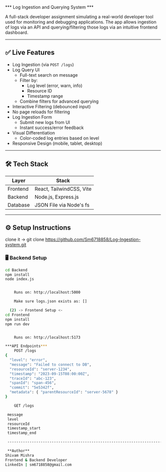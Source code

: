 *** Log Ingestion and Querying System ***

A full-stack developer assignment simulating a real-world developer tool used for monitoring and debugging applications. The app allows ingestion of logs via an API and querying/filtering those logs via an intuitive frontend dashboard.


---

## ✅ Live Features

- Log Ingestion (via `POST /logs`)
- Log Query UI
  - Full-text search on message
  - Filter by:
    - Log level (error, warn, info)
    - Resource ID
    - Timestamp range
  - Combine filters for advanced querying
- Interactive Filtering (debounced input)
- No page reloads for filtering
- Log Ingestion Form
  - Submit new logs from UI
  - Instant success/error feedback
- Visual Differentiation
  - Color-coded log entries based on level
- Responsive Design (mobile, tablet, desktop)

---

## 🛠 Tech Stack

| Layer    | Stack                    |
| -------- | ------------------------ |
| Frontend | React, TailwindCSS, Vite |
| Backend  | Node.js, Express.js      |
| Database | JSON File via Node's fs  |

---

## ⚙️ Setup Instructions
clone it -> git clone https://github.com/Sm6718858/Log-Ingestion-system.git
### 🖥 Backend Setup

```bash
cd Backend
npm install
node index.js


    Runs on: http://localhost:5000

    Make sure logs.json exists as: []

  (2) -> Frontend Setup <-
cd Frontend
npm install
npm run dev


    Runs on: http://localhost:5173

***API Endpoints***
    POST /logs
{
  "level": "error",
  "message": "Failed to connect to DB",
  "resourceId": "server-1234",
  "timestamp": "2023-09-15T08:00:00Z",
  "traceId": "abc-123",
  "spanId": "span-456",
  "commit": "5e5342f",
  "metadata": { "parentResourceId": "server-5678" }
}

    GET /logs

 message
 level
 resourceId
 timestamp_start
 timestamp_end

 ----------------------------------------------------------------------

 **Author**
Shivam Mishra
Frontend & Backend Developer
LinkedIn | sm6718858@gmail.com

